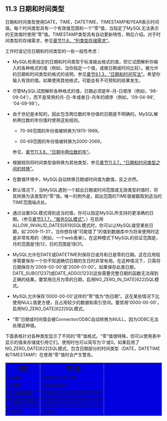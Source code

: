 ## 11.3 日期和时间类型

日期和时间类型使用DATE，TIME，DATETIME，TIMESTAMP和YEAR表示时间值。每个时间类型具有一个有效值范围和一个“零”值，当指定了MySQL无法表示的无效值时使用“零”值。TIMESTAMP类型具有自动更新特性，稍后介绍。对于时间类型的存储需求，参见[章节11.6，“列类型存储需求”](./11.6.0_Data_Type_Storage_Requirements.md)。

工作时请记住日期和时间类型的一些一般性考虑：

* MySQL检索给定的日期和时间类型于标准输出格式的值，但它试图解析你输入的各种格式的值（例如，当你指定一个值，或做日期或时间比较）。被允许的日期和时间类型的格式的说明，参见[章节9.1.3，“日期和时间写法”](../Chapter_09/09.01.03_Date_and_Time_Literals.md)。希望你输入有效的值。如果使用其他格式，可能会有不可预知的结果发生。

* 尽管MySQL试图解析各种格式的值，日期必须是年-月-日顺序（例如，'98-09-04'），而不是常用的月-日-年或者日-月年的顺序（例如，'09-04-98', '04-09-98'）。

* 由于世纪是未知的，因此包含两位数的年份值的日期是不明确的。MySQL解析两位数的年份值时使用这些规则。

    * 70-99范围的年份值被转换为1970-1999。

    * 00-69范围的年份值被转换为2000-2069。

    参见，[章节11.3.8，“日期中两位数的年”](./11.3.8_Two-Digit_Years_in_Dates.md)。

* 根据规则将时间类型值转换为其他类型，参见[章节11.3.7，“日期和时间类型之间的转换”](./11.3.7_Conversion_Between_Date_and_Time_Types.md)。

* 在数值环境中，MySQL自动转换日期或时间值为数值，反之亦然。

* 默认情况下，当MySQL遇到一个超出日期或时间范围或无效类型的值时，将其转换为该类型的“零”值。唯一的例外是，超出范围的TIME值被截取到适当的TIME范围端点处。

* 通过设置SQL模式得到适当的值，你可以指定MySQL所支持的更准确的日期。（参见[章节5.1.7，“服务SQL模式”](Chapter_05/05.01.07_Server_SQL_Modes.md)。）在启用ALLOW\_INVALID\_DATES[619]SQL模式时，你可以让MySQL接受某些日期，如'2009-11-31'。当你想存储“可能错了”的值到数据库中为将来使用时这是非常有用的（例如，一个web表单）。在这种模式下MySQL的验证范围是，月的范围是1到12，日的范围是1到31。

* MySQL允许在DATE或DATETIME列保存日或月和日是零的日期。这在应用程序需要保存一个你不知道确切日期的生日时非常有用。在这种情况下，只需将日期保存为'2009-00-00'或'2009-01-00'。如果保存此类日期，DATE\_SUB()[1237]或DATE\_ADD()[1233]这些需要完整日期的函数无法得到正确的结果。要禁用日月为零的日期，启用NO\_ZERO\_IN\_DATE[622]SQL模式。

* MySQL允许保存'0000-00-00'这样的“零”值为“伪日期”。这在某些情况下比使用NULL值更方便，且占用较少的数据和索引空间。要禁用'0000-00-00'，启用NO\_ZERO\_DATE[622]SQL模式。

* “零”日期或时间值会被Connector/ODBC自动转换为NULL，因为ODBC无法处理这种值。

下面表格针对各种类型显示了不同的“零”值格式。“零”值很特殊，但可以使用表中显示的值来存储或引用它们。使用时也可以简写为'0'或0。如果启用了NO\_ZERO\_DATE[622]SQL模式，包含日期部分的时间类型（DATE，DATETIME和TIMESTAMP）在使用“零”值时会产生警告。

<table border="1" width='100%' cellspacing="0" cellpadding="0" bgcolor="write">
<tr>
<th>类型</th>
<th>“零”值</th>
</tr>
<tr>
<td align="left">DATE</td>
<td align="left">'0000-00-00'</td>
</tr>
<tr>
<td align="left">TIME</td>
<td align="left">'00:00:00'</td>
</tr>
<tr>
<td align="left">DATETIME</td>
<td align="left">'0000-00-00 00:00:00'</td>
</tr>
<tr>
<td align="left">TIMESTAMP</td>
<td align="left">'0000-00-00 00:00:00'</td>
</tr>
<tr>
<td align="left">YEAR</td>
<td align="left">0000</td>
</tr>
</table>